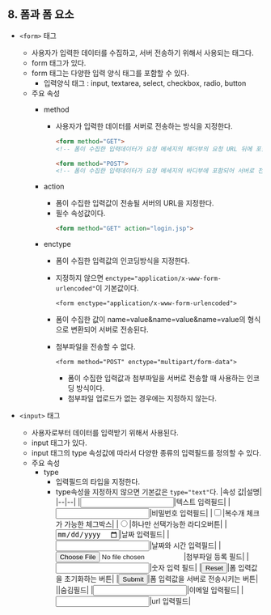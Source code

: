 ## 8. 폼과 폼 요소

- ```<form>``` 태그
  * 사용자가 입력한 데이터를 수집하고, 서버 전송하기 위해서 사용되는 태그다.
  * form 태그가 있다.
  * form 태그는 다양한 입력 양식 태그를 포함할 수 있다.
    + 입력양식 태그 : input, textarea, select, checkbox, radio, button
  * 주요 속성
    + method
      - 사용자가 입력한 데이터를 서버로 전송하는 방식을 지정한다.
        ```html
        <form method="GET">
        <!-- 폼이 수집한 입력데이터가 요청 메세지의 헤더부의 요청 URL 뒤에 포함되어 서버로 전송된다. -->
        ```

        ```html
        <form method="POST">
        <!-- 폼이 수집한 입력데이터가 요청 메세지의 바디부에 포함되어 서버로 전송된다 -->
        ```
 
    + action
      - 폼이 수집한 입력값이 전송될 서버의 URL을 지정한다.
      - 필수 속성값이다.
        ```html
        <form method="GET" action="login.jsp">
        ```
    + enctype
      - 폼이 수집한 입력값의 인코딩방식을 지정한다.
      - 지정하지 않으면 ```enctype="application/x-www-form-urlencoded"```이 기본값이다.
      
        ```<form enctype="application/x-www-form-urlencoded">```
	  * 폼이 수집한 값이 name=value&name=value&name=value의 형식으로 변환되어 서버로 전송된다.
	  * 첨부파일을 전송할 수 없다.
	
        ```<form method="POST" enctype="multipart/form-data">```
          * 폼이 수집한 입력값과 첨부파일을 서버로 전송할 때 사용하는 인코딩 방식이다.
          * 첨부파일 업로드가 없는 경우에는 지정하지 않는다.

- ```<input>``` 태그
  + 사용자로부터 데이터를 입력받기 위해서 사용된다.
  + input 태그가 있다.
  + input 태그의 type 속성값에 따라서 다양한 종류의 입력필드를 정의할 수 있다.
  + 주요 속성
    * type
      + 입력필드의 타입을 지정한다.
      + type속성을 지정하지 않으면 기본값은 ```type="text"```다.
        |속성 값|설명|
	|--|--|
	|<input type="text" />|텍스트 입력필드|
	|<input type="password" />|비밀번호 입력필드|
	|<input type="checkbox" />|복수개 체크가 가능한 체그박스|
	|<input type="radio" />|하나만 선택가능한 라디오버튼|
	|<input type="date" />|날짜 입력필드|
	|<input type="datetime" />|날짜와 시간 입력필드|
	|<input type="file" />|첨부파일 등록 필드|
	|<input type="number" />|숫자 입력 필드|
	|<input type="reset" />|폼 입력값을 초기화하는 버튼|
	|<input type="submit" />|폼 입력값을 서버로 전송시키는 버튼|
	|<input type="hidden" />|숨김필드|
	|<input type="email" />|이메일 입력필드|
	|<input type="url" />|url 입력필드|
